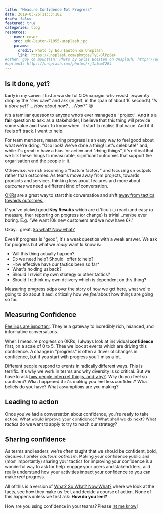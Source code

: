 ```yaml
---
title: "Measure Confidence Not Progress"
date: 2019-03-26T11:33:18Z
draft: false
featured: true
categories: blog  
resources:
  - name: cover
    src: edu-lauton-71055-unsplash.jpg
    params:
      credit: Photo by Edu Lauton on Unsplash
      link: https://unsplash.com/photos/TyQ-0lPp6e4
#other: guy on mountain: Photo by Sylas Boesten on Unsplash; https://unsplash.com/photos/VO-EmcML4o4
#option3: https://unsplash.com/photos/rj1a5emY2R4
---
```


## Is it done, yet?

Early in my career I had a wonderful CIO/manager who would frequently drop by the "dev cave" and ask (in jest, in the span of about 10 seconds) _"Is it done yet? ... How about now? ... Now?"_ :wink: 

It's a familiar question to anyone who's ever managed a "project". And it's a **fair** question to ask: as a stakeholder, I believe that this thing will provide some value and I want to know when I'll start to realise that value. And if it feels off track, I want to help.

For team members, measuring progress is an easy way to feel good about what we're doing. "Ooo look! We've done a thing! Let's celebrate!" and, while it's great to have a bias for action and "doing things", it's critical that we link these things to measurable, significant outcomes that support the organisation and the people in it.

Otherwise, we risk becoming a "feature factory" and focusing on outputs rather than outcomes. As teams move away from projects, towards products and services, thinking less about features and more about _outcomes_ we need a different kind of conversation. 

[OKRs](/blog/okr-workshop) are a great way to start this conversation and shift [away from tactics towards outcomes.](/blog/okrs-are-not-tactics)

If you've picked good **Key Results** which are difficult to reach and easy to measure, then reporting on progress (or change) is trivial...maybe even boring. E.g. "We want 10k new customers and we now have 6k."  

Okay... great. [So what? Now what?](/blog/what-so-what-now-what)

Even if progress is "good", it's a weak question with a weak answer. We ask for progress but what we _really_ want to know is:

-  Will this thing actually happen?
-  Do we need help? Should I offer _to_ help?
- How effective have our tactics been so far?
- What's holding us back?
- Should I revisit my own strategy or other tactics?
- Should I rethink my own delivery which is dependent on this thing?

Measuring progress skips over the story of how we got here, what we're going to do about it and, critically how we _feel_ about how things are going so far.

## Measuring Confidence
[Feelings are important](/blog/nvc). They're a gateway to incredibly rich, nuanced, and informative conversations. 

When I [measure progress on OKRs](/blog/okr-templates), I always look at individual **confidence** first, on a scale of 0 to 5. Then we look at events which are driving this confidence. A change in "progress" is often a driver of changes in confidence, but if you start with progress you'll miss a lot. 

Different people respond to events in radically different ways. This is terrific. It's why we work in teams and why diversity is so critical. But we have to ask [how people interpret things, and why?](/blog/what-so-what-now-what). Why do you feel so confident? What happened that's making you feel less confident? What beliefs do you have? What assumptions are you making? 

## Leading to action
Once you've had a conversation about confidence, you're ready to take action: What would improve your confidence? What shall we do next? What _tactics_ do we want to apply to try to reach our strategy?

## Sharing confidence
As teams and leaders, we're often taught that we should be confident, bold, decisive. I prefer *cautious optimism*. Making your confidence public and (most importantly) sharing your tactics for improving your confidence is a wonderful way to ask for help, engage your peers and stakeholders, and really understand how your activities impact your confidence so you can make _real_ progress.

All of this is a version of [What? So What? Now What?](/blog/what-so-what-now-what) where we look at the facts, see how they make us feel, and decide a course of action. None of this happens unless we first ask: **How do you feel?**

How are you using confidence in your teams? Please [let me know](/contact)!
